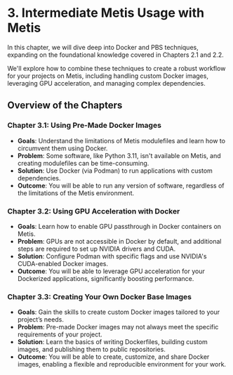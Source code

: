 # 3. Intermediate Metis Usage with Metis

In this chapter, we will dive deep into Docker and PBS techniques, expanding on the foundational knowledge covered in Chapters 2.1 and 2.2.

We'll explore how to combine these techniques to create a robust workflow for your projects on Metis, including handling custom Docker images, leveraging GPU acceleration, and managing complex dependencies.

## Overview of the Chapters

### Chapter 3.1: Using Pre-Made Docker Images
* **Goals**: Understand the limitations of Metis modulefiles and learn how to circumvent them using Docker.
* **Problem**: Some software, like Python 3.11, isn't available on Metis, and creating modulefiles can be time-consuming.
* **Solution**: Use Docker (via Podman) to run applications with custom dependencies.
* **Outcome**: You will be able to run any version of software, regardless of the limitations of the Metis environment.

### Chapter 3.2: Using GPU Acceleration with Docker
* **Goals**: Learn how to enable GPU passthrough in Docker containers on Metis.
* **Problem**: GPUs are not accessible in Docker by default, and additional steps are required to set up NVIDIA drivers and CUDA.
* **Solution**: Configure Podman with specific flags and use NVIDIA's CUDA-enabled Docker images.
* **Outcome**: You will be able to leverage GPU acceleration for your Dockerized applications, significantly boosting performance.

### Chapter 3.3: Creating Your Own Docker Base Images
* **Goals**: Gain the skills to create custom Docker images tailored to your project’s needs.
* **Problem**: Pre-made Docker images may not always meet the specific requirements of your project.
* **Solution**: Learn the basics of writing Dockerfiles, building custom images, and publishing them to public repositories.
* **Outcome**: You will be able to create, customize, and share Docker images, enabling a flexible and reproducible environment for your work.
